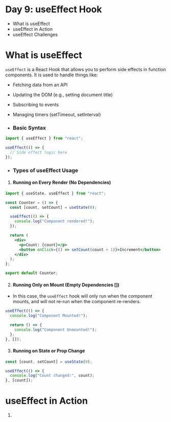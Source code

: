 # Day 9: useEffect Hook

- What is useEffect
- useEffect in Action
- useEffect Challenges

# What is useEffect

`useEffect` is a React Hook that allows you to perform side effects in function components. It is used to handle things like:

- Fetching data from an API
- Updating the DOM (e.g., setting document title)
- Subscribing to events
- Managing timers (setTimeout, setInterval)

- ### Basic Syntax

```jsx
import { useEffect } from "react";

useEffect(() => {
  // Side effect logic here
});
```

- ### Types of useEffect Usage

1. #### Running on Every Render (No Dependencies)

```jsx
import { useState, useEffect } from "react";

const Counter = () => {
  const [count, setCount] = useState(0);

  useEffect(() => {
    console.log("Component rendered!");
  });

  return (
    <div>
      <p>Count: {count}</p>
      <button onClick={() => setCount(count + 1)}>Increment</button>
    </div>
  );
};

export default Counter;
```

2. #### Running Only on Mount (Empty Dependencies [])

- In this case, the `useEffect` hook will only run when the component mounts, and will not re-run when the component re-renders.

```jsx
useEffect(() => {
  console.log("Component Mounted!");

  return () => {
    console.log("Component Unmounted!");
  };
}, []);
```

3. #### Running on State or Prop Change

```jsx
const [count, setCount] = useState(0);

useEffect(() => {
  console.log("Count changed:", count);
}, [count]);
```

# useEffect in Action

1.
